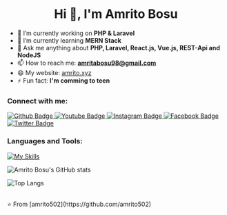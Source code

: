  <h1 align="center">Hi 👋, I'm Amrito Bosu</h1>

   - 🔭 I’m currently working on **PHP & Laravel**
   - 🌱 I’m currently learning **MERN Stack**
   - 💬 Ask me anything about **PHP, Laravel, React.js, Vue.js, REST-Api and NodeJS**
   - 📫 How to reach me: **amritabosu98@gmail.com**
   - 😄 My website: [amrito.xyz](https://amrito.xyz)
   - ⚡ Fun fact: **I'm comming to teen**

### Connect with me:
<div id="badges">
  <a href="https://github.com/amrito502">
    <img src="https://img.shields.io/badge/Github-white?style=for-the-badge&logo=Github&logoColor=black" alt="Github Badge"/>
  </a>
  <a href="https://www.youtube.com/channel/">
    <img src="https://img.shields.io/badge/YouTube-red?style=for-the-badge&logo=youtube&logoColor=white" alt="Youtube Badge"/>
  </a>
   <a href="https://www.instagram.com/">
    <img src="https://img.shields.io/badge/Instagram-purple?style=for-the-badge&logo=instagram&logoColor=white" alt="Instagram Badge"/>
  </a>
   <a href="https://fb.com/">
    <img src="https://img.shields.io/badge/Facebook-blue?style=for-the-badge&logo=facebook&logoColor=white" alt="Facebook Badge"/>
  </a>
   <a href="https://twitter.com/">
    <img src="https://img.shields.io/badge/Twitter-blue?style=for-the-badge&logo=twitter&logoColor=white" alt="Twitter Badge"/>
  </a>
</div>

### Languages and Tools:
[![My Skills](https://skillicons.dev/icons?i=php,laravel,react,vue,tailwind,github,git,postman,figma,xd&perline=5)](https://skillicons.dev)

![Amrito Bosu's GitHub stats](https://github-readme-stats.vercel.app/api?username=amrito502&show_icons=true&theme=dark)

![Top Langs](https://github-readme-stats.vercel.app/api/top-langs/?username=amrito502&theme=dark)


<br>
⭐️ From [amrito502](https://github.com/amrito502)
